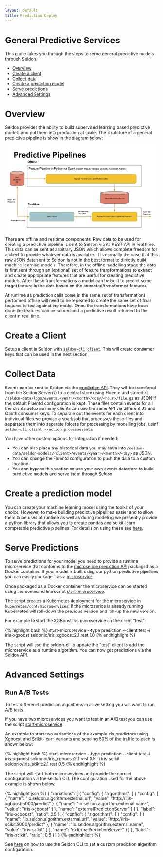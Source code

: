 ```yaml
---
layout: default
title: Prediction Deploy
---
```


# General Predictive Services
This gudie takes you through the steps to serve general predictive models through Seldon.

 * [Overview](#overview)
 * [Create a client](#client)
 * [Collect data](#data)
 * [Create a prediction model](#model)
 * [Serve predictions](#predict)
 * [Advanced Settings](#advanced)

# **Overview**<a name="overview"></a>

Seldon provides the ability to build supervised learning based predictive models and put them into production at scale. The strutcture of a general predictive pipeline is show in the diagram below:

![Predictive Data Pipelines](/img/predictive-data-pipelines.png)

There are offline and realtime components. Raw data to be used for creating a predictive pipeline is sent to Seldon via its REST API in real time. This data can be sent as arbitrary JSON which allows complete freedom for a client to provide whatever data is available. It is normally the case that this raw JSON data sent to Seldon is not in the best format to directly build machine learning models. Therefore, in the offline modelling stage the data is first sent through an (optional) set of feature transformations to extract and create appropriate features that are useful for creating predictive models. After these transformations a model can be built to predict some target feature in the data based on the extracted/transformed features. 

At runtime as prediction calls come in the same set of transformations performed offline will need to be repeated to create the same set of final features to test against the model. Once the transformations have been done the features can be scored and a predictive result returned to the client in real time.


# **Create a Client**<a name="client"></a>
Setup a client in Seldon with [```seldon-cli client```](seldon-cli.html#client). This will create consumer keys that can be used in the next section.

# **Collect Data**<a name="data"></a>
Events can be sent to Seldon via the [prediction API](api-prediction.html). They will be transfered from the Seldon Server(s) to a central store using Fluentd and stored at ```/seldon-data/logs/events.<year>/<month>/<day/<hour>/file.gz``` as JSON if the default Fluentd configuration is kept. These files contain events for all the clients setup as many clients can use the same API via different JS and Oauth consumer keys. To separate out the events for each client into individual files we provide a spark job that processes these files and separates them into separate folders for processing by modelling jobs, usinf [```seldon-cli client --action processevents```](/seldon-cli.html#client).

You have other custom options for integration if needed:

  * You can also place any historical data you may have into ```/seldon-data/seldon-models/<client>/events/<year>/<month>/<day>``` as JSON.
  * You can change the Fluentd configuration to push the data to a custom location
  * You can bypass this section an use your own events datastore to build predictive models and serve them through Seldon

# **Create a prediction model**<a name="model"></a>

You can create your machine learning model using the toolkit of your choice. However, to make building predictive pipelines easier and to allow them to be used at runtime as well as during modeling we presently provide a python library that allows you to create pandas and scikit-learn compatable predictive pipelines. For details on using these see [here](prediction-pipeline.html).

# **Serve Predictions**<a name="predict"></a>
To serve predictions for your model you need to provide a runtime microservice that conforms to the [microserice prediction API](/api-prediction.html) packaged as a Docker container. If your model is built using our python predictive pipelines you can easily package it as a [microservice](prediction-pipeline.html#microservice).

Once packaged as a Docker container the microservice can be started using the command line script [start-microservice](scripts.html/#start-microservice).

The script creates a Kubernetes deployment for the microservice in ```kubernetes/conf/microservices```. If the microserice is already running Kubernetes will roll-down the previous version and roll-up the new version.

For example to start the XGBoost Iris microservice on the client  "test":

{% highlight bash %}
start-microservice --type prediction --client test -i iris-xgboost seldonio/iris_xgboost:2.1 rest 1.0
{% endhighlight %}

The script will use the seldon-cli to update the "test" client to add the microservice as a runtime algorithm. You can now get predictions via the Seldon API.

# **Advanced Settings**<a name="advanced"></a>

##  Run A/B Tests
To test differenet prediction algorithms in a live setting you will want to run A/B tests.

If you have two microservices you want to test in an A/B test you can use the script [start-microservice](scripts.html/#start-microservice).

An example to start two variantions of the example Iris predictors using Xgboost and Scikit-learn variants and sending 50% of the traffic to each is shown below:

{% highlight bash %}
start-microservice --type prediction --client test -i iris-xgboost seldonio/iris_xgboost:2.1 rest 0.5 -i iris-scikit seldonio/iris_scikit:2.1 rest 0.5
{% endhighlight %}

The script will start both microservices and provide the correct configuration via the seldon CLI. The configuration used for the above example is shown below:

{% highlight json %}
{
    "variations": [
        {
            "config": {
                "algorithms": [
                    {
                        "config": [
                            {
                                "name": "io.seldon.algorithm.external.url",
                                "value": "http://iris-xgboost:5000/predict"
                            },
                            {
                                "name": "io.seldon.algorithm.external.name",
                                "value": "iris-xgboost"
                            }
                        ],
                        "name": "externalPredictionServer"
                    }
                ]
            },
            "label": "iris-xgboost",
            "ratio": 0.5
        },
        {
            "config": {
                "algorithms": [
                    {
                        "config": [
                            {
                                "name": "io.seldon.algorithm.external.url",
                                "value": "http://iris-scikit:5000/predict"
                            },
                            {
                                "name": "io.seldon.algorithm.external.name",
                                "value": "iris-scikit"
                            }
                        ],
                        "name": "externalPredictionServer"
                    }
                ]
            },
            "label": "iris-scikit",
            "ratio": 0.5
        }
    ]
}
{% endhighlight %}

See [here](seldon-cli.html#predict_alg) on how to use the Seldon CLI to set a custom prediction algorithm configuration.
